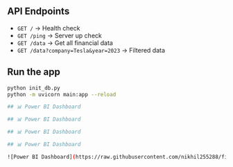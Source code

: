 ## API Endpoints

- `GET /` → Health check
- `GET /ping` → Server up check
- `GET /data` → Get all financial data
- `GET /data?company=Tesla&year=2023` → Filtered data

## Run the app

```bash
python init_db.py
python -m uvicorn main:app --reload

## 📊 Power BI Dashboard

## 📊 Power BI Dashboard

## 📊 Power BI Dashboard

## 📊 Power BI Dashboard

![Power BI Dashboard](https://raw.githubusercontent.com/nikhil255288/financial-analytics-api/main/screenshots/powerbi_dashboard.png)
